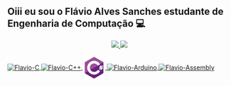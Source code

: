 ## Oiii eu sou o Flávio Alves Sanches estudante de Engenharia de Computação 💻 
<div align="center">
  <a href="https://github.com/FlavioSanches">
  <img height="180em" src="https://github-readme-stats.vercel.app/api?username=FlavioSanches&show_icons=true&theme=dracula&include_all_commits=true&count_private=true"/>
  <img height="120em" src="https://github-readme-stats.vercel.app/api/top-langs/?username=FlavioSanches&layout=compact&langs_count=7&theme=dracula"/>
</div>
<div style="display: inline_block"><br>

  <img align="center" alt="Flavio-C" height="50" width="50" src="https://cdn.jsdelivr.net/gh/devicons/devicon/icons/c/c-original.svg">
   <img align="center" alt="Flavio-C++" height="50" width="50" src="https://cdn.jsdelivr.net/gh/devicons/devicon/icons/cplusplus/cplusplus-original.svg">
  <img align="center" alt="Flavio-C#" height="50" width="50" src="https://raw.githubusercontent.com/devicons/devicon/master/icons/csharp/csharp-original.svg">
  <img align="center" alt="Flavio-Arduino" height="50" width="50" src="https://cdn.jsdelivr.net/gh/devicons/devicon/icons/arduino/arduino-original-wordmark.svg">
  <img align="center" alt="Flavio-Assembly" height="50" width="50" src="https://cdn.jsdelivr.net/gh/devicons/devicon/icons/assembly/assembly-original.svg">
  
  
 </div>
  
  ##
  
   <!--![Snake animation](https://github.com/FlavioSanches/FlavioSanches/blob/output/github-contribution-grid-snake.svg)-->

 
  
